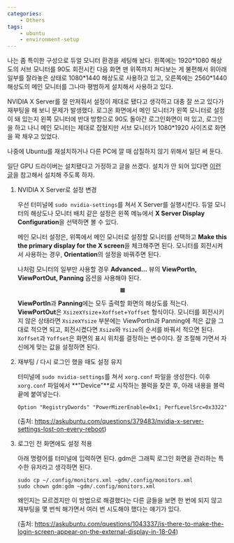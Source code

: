 ```yaml
---
categories:
    - Others
tags:
    - ubuntu
    - environment-setup
---
```


<head></head>

나는 좀 특이한 구성으로 듀얼 모니터 환경을 세팅해 놨다. 왼쪽에는 1920\*1080 해상도의 서브 모니터를 90도 회전시킨 다음 화면 맨 위쪽까지 쳐다보는 게 불편해서 위아래 일부를 잘라놓은 상태로 1080\*1440 해상도로 사용하고 있고, 오른쪽에는 2560\*1440 해상도의 메인 모니터를 그나마 평범하게 설치해서 사용하고 있다.

NVIDIA X Server를 잘 만져줘서 설정이 제대로 됐다고 생각하고 대충 잘 쓰고 있다가 재부팅을 해 보니 문제가 발생했다. 로그온 화면에서 메인 모니터가 왼쪽 모니터로 설정이 돼 있는지 왼쪽 모니터에 반대 방향으로 90도 돌아간 로그인화면이 떠 있고, 로그인을 하고 나니 메인 모니터는 제대로 잡혔지만 서브 모니터가 1080\*1920 사이즈로 화면을 꽉 채우고 있었다.

나중에 Ubuntu를 재설치하거나 다른 PC에 깔 때 삽질하지 않기 위해서 일단 써 둔다.

일단 GPU 드라이버는 설치됐다고 가정하고 글을 쓰겠다. 설치가 안 되어 있다면 <a href="https://pstudio411.tistory.com/entry/Ubuntu-2004-Nvidia%EB%93%9C%EB%9D%BC%EC%9D%B4%EB%B2%84-%EC%84%A4%EC%B9%98%ED%95%98%EA%B8%B0">이런 글</a>을 참고해서 설치해 주도록 하자.

1. NVIDIA X Server로 설정 변경

    우선 터미널에 ```sudo nvidia-settings```를 쳐서 X Server를 실행시킨다. 듀얼 모니터의 해상도나 모니터 배치 같은 설정은 왼쪽 메뉴에서 **X Server Display Configuration**을 선택하면 볼 수 있다.

    메인 모니터 설정은, 위쪽에서 메인 모니터로 설정할 모니터를 선택하고 **Make this the primary display for the X screen**을 체크해주면 된다. 모니터를 회전시켜서 사용하는 경우, **Orientation**의 설정을 바꿔주면 된다.

    나처럼 모니터의 일부만 사용할 경우 **Advanced...** 뷰의 **ViewPortIn, ViewPortOut, Panning** 옵션을 사용해야 된다. 

    <figure style="text-align: center;">
        <img src="/cs-blog/assets/images/Ubuntu-Destop-+-NVIDIA-GPU-환경에서-듀얼-모니터-설정/nvidia-x-server.png" alt="" style="border: 5px solid #555; text-align: center">
    </figure>

    **ViewPortIn**과 **Panning**에는 모두 출력할 화면의 해상도를 적는다. **ViewPortOut**은 ```Xsize```x```Ysize```+```Xoffset```+```Yoffset``` 형식이다. 모니터를 회전시키지 않은 상태라면 ```Xsize```x```Ysize``` 부분에는 ViewPortIn과 Panning에 적은 값을 그대로 적으면 되고, 회전시켰다면 ```Xsize```와 ```Ysize```의 순서를 바꿔서 적으면 된다. ```Xoffset```과 ```Yoffset```은 화면의 표시 위치를 결정하는 변수이다. 잘 조절해 가면서 자신에게 맞는 값을 설정하면 된다.

2. 재부팅 / 다시 로그인 했을 때도 설정 유지

    터미널에 ```sudo nvidia-settings```를 쳐서 ```xorg.conf``` 파일을 생성한다. 이후 ```xorg.conf``` 파일에서 **"Device"**로 시작하는 블럭을 찾은 후, 아래 내용을 블럭 끝에 붙여넣는다.

    ```
    Option "RegistryDwords" "PowerMizerEnable=0x1; PerfLevelSrc=0x3322"
    ```

    (출처: https://askubuntu.com/questions/379483/nvidia-x-server-settings-lost-on-every-reboot)


3. 로그인 전 화면에도 설정 적용

    아래 명령어를 터미널에 입력하면 된다. gdm은 그래픽 로그인 화면을 관리하는 특수한 유저라고 생각하면 된다.

    ```
    sudo cp ~/.config/monitors.xml ~gdm/.config/monitors.xml
    sudo chown gdm:gdm ~gdm/.config/monitors.xml
    ```

    왜인지는 모르겠지만 이 방법으로 해결했다는 다른 글들을 보면 한 번에 되지 않고 재부팅을 몇 번씩 해가면서 여러 번 시도해야 했다는 얘기가 있다.

    (출처: https://askubuntu.com/questions/1043337/is-there-to-make-the-login-screen-appear-on-the-external-display-in-18-04)